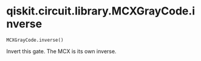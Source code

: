 # qiskit.circuit.library.MCXGrayCode.inverse

`MCXGrayCode.inverse()`

Invert this gate. The MCX is its own inverse.
